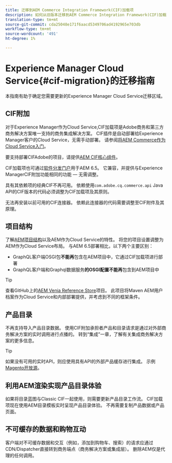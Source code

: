```yaml
---
title: 迁移到AEM Commerce Integration Framework(CIF)加载项
description: 如何从旧版本迁移到AEM Commerce Integration Framework(CIF)加载项
translation-type: tm+mt
source-git-commit: cda25048e171f6aacd5349706ad4192965e703db
workflow-type: tm+mt
source-wordcount: '491'
ht-degree: 1%

---
```


# Experience Manager Cloud Service{#cif-migration}的迁移指南

本指南有助于确定您需要更新的Experience Manager Cloud Service迁移区域。

## CIF附加

对于Experience Manager作为Cloud Service,CIF加载项是Adobe商务和第三方商务解决方案唯一支持的商务集成解决方案。 CIF插件是自动部署给Experience Manager客户的Cloud Service，无需手动部署。 请参阅[将AEM Commerce作为Cloud Service入门](getting-started.md)。

要支持部署CIFAdobe的项目，请提供[AEM CIF核心组件](https://github.com/adobe/aem-core-cif-components)。

CIF加载项也可通过[软件分发门户](https://experience.adobe.com/#/downloads/content/software-distribution/en/aem.html)用于AEM 6.5。 它兼容，并提供与Experience ManagerCIF附加功能相同的功能 — 无需调整。

具有其依赖项的经典CIF不再可用。 依赖使用`com.adobe.cq.commerce.api` Java API的CIF版本的代码必须调整为CIF加载项及其原则。

无法再安装以前可用的CIF连接器。 依赖此连接器的代码需要调整至CIF附件及其原理。

## 项目结构

了解[AEM项目结构](https://docs.adobe.com/content/help/zh-Hans/experience-manager-cloud-service/implementing/developing/aem-project-content-package-structure.html)以及AEM作为Cloud Service的特性。 将您的项目设置调整为AEM作为Cloud Service布局。
与AEM 6.5部署相比，以下两个主要区别：

* GraphQL客户端OSGI包&#x200B;**不能再**&#x200B;包含在AEM项目中，它通过CIF加载项进行部署
* GraphQL客户端和Graphql数据服务&#x200B;**的OSGI配置不能再**&#x200B;包含到AEM项目中

>[!TIP]
>
>查看GitHub上的[AEM Venia Reference Store](https://github.com/adobe/aem-cif-guides-venia)项目。 此项目将Maven AEM用户档案作为Cloud Service和内部部署提供，并考虑到不同的框架条件。

## 产品目录

不再支持导入产品目录数据。 使用CIF附加承担者产品和目录请求是通过对外部商务解决方案的实时调用进行点播的。 转到“集成”一章，了解有关集成商务解决方案的更多信息。

>[!TIP]
>
>如果没有可用的实时API，则应使用具有API的外部产品缓存进行集成。 示例[Magento开放源](https://magento.com/products/magento-open-source)。

## 利用AEM渲染实现产品目录体验

如果将目录蓝图与Classic CIF一起使用，则需要更新产品目录工作流。 CIF加载项现在使用AEM目录模板实时呈现产品目录体验。 不再需要复制产品数据或产品页面。

## 不可缓存的数据和购物互动

客户端对不可缓存数据和交互（例如，添加到购物车、搜索）的请求应通过CDN/Dispatcher直接转到商务端点（商务解决方案或集成层）。 删除AEM仅是代理的任何调用。
